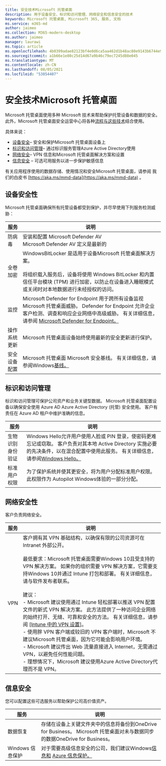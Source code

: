 ```yaml
---
title: 安全技术Microsoft 托管桌面
description: 用于设备安全、标识和访问管理、网络安全和信息安全的技术
keywords: Microsoft 托管桌面, Microsoft 365, 服务, 文档
ms.service: m365-md
author: jaimeo
ms.collection: M365-modern-desktop
ms.author: jaimeo
manager: laurawi
ms.topic: article
ms.openlocfilehash: 4b0399adae82123bf4e0d6ca5aa462d1b48ac80e9143b6744e936a6b94554c68
ms.sourcegitcommit: a1b66e1e80c25d14d67a9b46c79ec7245d88e045
ms.translationtype: MT
ms.contentlocale: zh-CN
ms.lasthandoff: 08/05/2021
ms.locfileid: "53854407"
---
```

# <a name="security-technologies-in-microsoft-managed-desktop"></a>安全技术Microsoft 托管桌面

<!--Security, also Onboarding doc: data handling/store, privileged account access -->

Microsoft 托管桌面使用多种 Microsoft 技术来帮助保护托管设备和数据的安全。 此外，Microsoft 托管桌面安全运营中心将各种[流程与这些技术](security-operations.md)结合使用。

具体来说：

- [设备安全](#device-security)– 安全和保护Microsoft 托管桌面设备上
- [标识和访问管理](#identity-and-access-management)– 通过标识服务管理Azure Active Directory使用
- [网络安全](#network-security)– VPN 信息和Microsoft 托管桌面解决方案和设置
- [信息安全](#information-security) – 可选可用服务以进一步保护敏感信息

有关应用程序使用的数据存储、使用情况和安全Microsoft 托管桌面，请参阅 我们的白皮书 [https://aka.ms/mmd-data](https://aka.ms/mmd-data) 。


## <a name="device-security"></a>设备安全性

Microsoft 托管桌面确保所有托管设备都受到保护，并尽早使用下列服务检测威胁：

服务 | 说明
--- | ---
防病毒 | 安装和配置 Microsoft Defender AV<br>Microsoft Defender AV 定义是最新的
全卷加密 | WindowsBitLocker 是适用于设备Microsoft 托管桌面解决方案。<br><br>将组织载入服务后，设备将使用 Windows BitLocker 和内置信任平台模块 (TPM) 进行加密，以防止在设备进入睡眠模式或关闭时对本地数据进行未经授权的访问。
监控 | Microsoft Defender for Endpoint 用于跨所有设备监视Microsoft 托管桌面威胁。 Defender for Endpoint 允许企业客户检测、调查和响应企业网络中高级威胁。 有关详细信息，请参阅 [Microsoft Defender for Endpoint。](/windows/threat-protection/windows-defender-atp/windows-defender-advanced-threat-protection)
操作系统更新 | Microsoft 托管桌面设备始终使用最新的安全更新进行保护。
安全设备配置 | Microsoft 托管桌面 Microsoft 安全基线。 有关详细信息，请参阅Windows[基线。](/windows/security/threat-protection/windows-security-baselines)



## <a name="identity-and-access-management"></a>标识和访问管理

标识和访问管理可保护公司资产和业务关键型数据。 Microsoft 托管桌面配置设备以确保安全使用 Azure AD Azure Active Directory (托管) 安全使用。 客户有责任在 Azure AD 租户中维护准确的信息。

服务 | 说明
--- | ---
生物识别身份验证 | Windows Hello允许用户使用人脸或 PIN 登录，使密码更难忘记或窃取。 客户负责对其本地 Active Directory 实施必要的先决条件，以在混合配置中使用此服务。 有关详细信息，请参阅[Windows Hello。](/windows-hardware/design/device-experiences/windows-hello) 
标准用户权限 | 为了保护系统并使其更安全，将为用户分配标准用户权限。 此权限作为 Autopilot Windows体验的一部分分配。



## <a name="network-security"></a>网络安全性

客户负责网络安全。 

服务 | 说明
--- | ---
VPN | 客户拥有其 VPN 基础结构，以确保有限的公司资源可在 Intranet 外部公开。<br><br>最低要求：Microsoft 托管桌面需要Windows 10且受支持的 VPN 解决方案。 如果你的组织需要 VPN 解决方案，它需要支持Windows 10并通过 Intune 打包和部署。 有关详细信息，请与软件发布者联系。<br><br>建议：<br>- Microsoft 建议使用通过 Intune 轻松部署以推送 VPN 配置文件的新式 VPN 解决方案。 此方法提供了一种访问企业网络的始终打开、无缝、可靠和安全的方法。 有关详细信息，请参阅 [[Intune 中的 VPN 设置]](/intune/vpn-settings-configure)。<br>- 使用胖 VPN 客户端或较旧的 VPN 客户端时，Microsoft 不建议Microsoft 托管桌面，因为它可能会影响用户环境。<br>- Microsoft 建议传出 Web 流量直接进入 Internet，无需通过 VPN，以避免任何性能问题。<br>- 理想情况下，Microsoft 建议使用Azure Active Directory代理而不是 VPN。


## <a name="information-security"></a>信息安全

您可以配置这些可选服务以帮助保护公司高价值资产。 

服务 | 说明
--- | ---
数据恢复  | 存储在设备上关键文件夹中的信息将备份到OneDrive for Business。 Microsoft 托管桌面对未与数据同步的数据OneDrive for Business。
Windows 信息保护 | 对于需要高级信息安全的公司，我们建议Windows[信息和](/windows/threat-protection/windows-information-protection/protect-enterprise-data-using-wip) [Azure 信息保护。](https://www.microsoft.com/cloud-platform/azure-information-protection)
